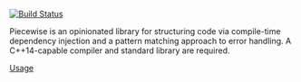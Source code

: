 [![Build Status](https://travis-ci.org/mikezackles/piecewise.svg?branch=master)](https://travis-ci.org/mikezackles/piecewise)

Piecewise is an opinionated library for structuring code via compile-time
dependency injection and a pattern matching approach to error handling. A
C++14-capable compiler and standard library are required.

[Usage](test/multifail.cpp)
